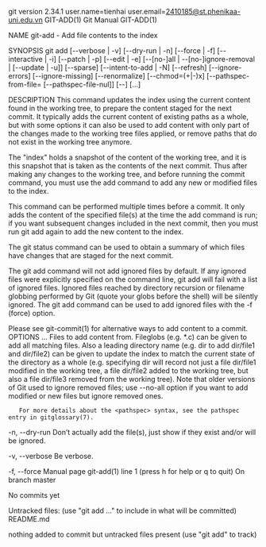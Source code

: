 git version 2.34.1
user.name=tienhai
user.email=2410185@st.phenikaa-uni.edu.vn
GIT-ADD(1) Git Manual GIT-ADD(1)

NAME
git-add - Add file contents to the index

SYNOPSIS
git add [--verbose | -v] [--dry-run | -n] [--force | -f] [--interactive | -i] [--patch | -p]
[--edit | -e] [--[no-]all | --[no-]ignore-removal | [--update | -u]] [--sparse]
[--intent-to-add | -N] [--refresh] [--ignore-errors] [--ignore-missing] [--renormalize]
[--chmod=(+|-)x] [--pathspec-from-file= [--pathspec-file-nul]]
[--] [...]

DESCRIPTION
This command updates the index using the current content found in the working tree, to prepare the content staged
for the next commit. It typically adds the current content of existing paths as a whole, but with some options it
can also be used to add content with only part of the changes made to the working tree files applied, or remove
paths that do not exist in the working tree anymore.

   The "index" holds a snapshot of the content of the working tree, and it is this snapshot that is taken as the
   contents of the next commit. Thus after making any changes to the working tree, and before running the commit
   command, you must use the add command to add any new or modified files to the index.

   This command can be performed multiple times before a commit. It only adds the content of the specified file(s) at
   the time the add command is run; if you want subsequent changes included in the next commit, then you must run git
   add again to add the new content to the index.

   The git status command can be used to obtain a summary of which files have changes that are staged for the next
   commit.

   The git add command will not add ignored files by default. If any ignored files were explicitly specified on the
   command line, git add will fail with a list of ignored files. Ignored files reached by directory recursion or
   filename globbing performed by Git (quote your globs before the shell) will be silently ignored. The git add
   command can be used to add ignored files with the -f (force) option.

   Please see git-commit(1) for alternative ways to add content to a commit.
OPTIONS
...
Files to add content from. Fileglobs (e.g. *.c) can be given to add all matching files. Also a leading
directory name (e.g. dir to add dir/file1 and dir/file2) can be given to update the index to match the
current state of the directory as a whole (e.g. specifying dir will record not just a file dir/file1 modified
in the working tree, a file dir/file2 added to the working tree, but also a file dir/file3 removed from the
working tree). Note that older versions of Git used to ignore removed files; use --no-all option if you want
to add modified or new files but ignore removed ones.

       For more details about the <pathspec> syntax, see the pathspec entry in gitglossary(7).

   -n, --dry-run
       Don’t actually add the file(s), just show if they exist and/or will be ignored.

   -v, --verbose
       Be verbose.

   -f, --force
Manual page git-add(1) line 1 (press h for help or q to quit)
On branch master

No commits yet

Untracked files:
(use "git add ..." to include in what will be committed)
README.md

nothing added to commit but untracked files present (use "git add" to track)
